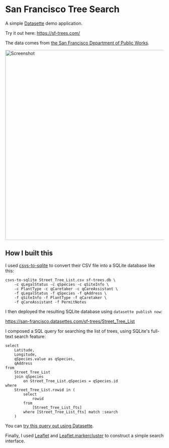 # San Francisco Tree Search

A simple [Datasette](https://github.com/simonw/datasette) demo application.

Try it out here: https://sf-trees.com/

The data comes from [the San Francisco Department of Public Works](https://data.sfgov.org/City-Infrastructure/Street-Tree-List/tkzw-k3nq).

<img src="screenshot.png?raw=true" alt="Screenshot" width="602">

## How I built this

I used [csvs-to-sqlite](https://github.com/simonw/csvs-to-sqlite) to convert their CSV file into a SQLite database like this:

    csvs-to-sqlite Street_Tree_List.csv sf-trees.db \
        -c qLegalStatus -c qSpecies -c qSiteInfo \
        -c PlantType -c qCaretaker -c qCareAssistant \
        -f qLegalStatus -f qSpecies -f qAddress \
        -f qSiteInfo -f PlantType -f qCaretaker \
        -f qCareAssistant -f PermitNotes

I then deployed the resulting SQLite database using `datasette publish now`:

https://san-francisco.datasettes.com/sf-trees/Street_Tree_List

I composed a SQL query for searching the list of trees, using SQLite's full-text search feature:

    select
        Latitude,
        Longitude,
        qSpecies.value as qSpecies,
        qAddress
    from
        Street_Tree_List
        join qSpecies
            on Street_Tree_List.qSpecies = qSpecies.id
    where
        Street_Tree_List.rowid in (
            select
                rowid
            from
                [Street_Tree_List_fts]
            where [Street_Tree_List_fts] match :search
        )

You can [try this query out using Datasette](https://san-francisco.datasettes.com/sf-trees-ebc2ad9?sql=select+Latitude%2C%0D%0A++++Longitude%2C%0D%0A++++qSpecies.value+as+qSpecies%2C%0D%0A++++qAddress%0D%0Afrom%0D%0A++++Street_Tree_List%0D%0A++++join+qSpecies%0D%0A++++++++on+Street_Tree_List.qSpecies+%3D+qSpecies.id%0D%0Awhere%0D%0A++++Street_Tree_List.rowid+in+%28%0D%0A++++++++select%0D%0A++++++++++++rowid%0D%0A++++++++from%0D%0A++++++++++++%5BStreet_Tree_List_fts%5D%0D%0A++++++++where+%5BStreet_Tree_List_fts%5D+match+%3Asearch%0D%0A++++%29%0D%0A&search=olive).

Finally, I used [Leaflet](http://leafletjs.com/) and [Leaflet.markercluster](https://github.com/Leaflet/Leaflet.markercluster) to construct a simple search interface.
